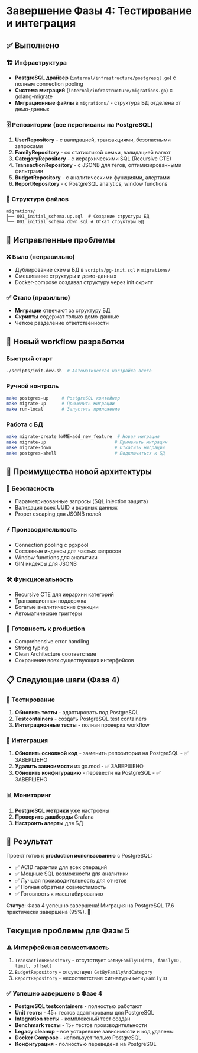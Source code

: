# Завершение Фазы 4: Тестирование и интеграция

## ✅ Выполнено

### 🏗️ Инфраструктура
- **PostgreSQL драйвер** (`internal/infrastructure/postgresql.go`) с полным connection pooling
- **Система миграций** (`internal/infrastructure/migrations.go`) с golang-migrate
- **Миграционные файлы** в `migrations/` - структура БД отделена от демо-данных

### 🗄️ Репозитории (все переписаны на PostgreSQL)
1. **UserRepository** - с валидацией, транзакциями, безопасными запросами
2. **FamilyRepository** - со статистикой семьи, валидацией валют
3. **CategoryRepository** - с иерархическими SQL (Recursive CTE)
4. **TransactionRepository** - с JSONB для тегов, оптимизированными фильтрами
5. **BudgetRepository** - с аналитическими функциями, алертами
6. **ReportRepository** - с PostgreSQL analytics, window functions

### 📁 Структура файлов
```
migrations/
├── 001_initial_schema.up.sql  # Создание структуры БД
└── 001_initial_schema.down.sql # Откат структуры БД
```

## 🔧 Исправленные проблемы

### ❌ Было (неправильно)
- Дублирование схемы БД в `scripts/pg-init.sql` и `migrations/`
- Смешивание структуры и демо-данных
- Docker-compose создавал структуру через init скрипт

### ✅ Стало (правильно)
- **Миграции** отвечают за структуру БД
- **Скрипты** содержат только демо-данные
- Четкое разделение ответственности

## 🚀 Новый workflow разработки

### Быстрый старт
```bash
./scripts/init-dev.sh  # Автоматическая настройка всего
```

### Ручной контроль
```bash
make postgres-up     # PostgreSQL контейнер
make migrate-up      # Применить миграции
make run-local       # Запустить приложение
```

### Работа с БД
```bash
make migrate-create NAME=add_new_feature  # Новая миграция
make migrate-up                          # Применить миграции
make migrate-down                        # Откатить миграции
make postgres-shell                      # Подключиться к БД
```

## 🎯 Преимущества новой архитектуры

### 🔐 Безопасность
- Параметризованные запросы (SQL injection защита)
- Валидация всех UUID и входных данных
- Proper escaping для JSONB полей

### ⚡ Производительность
- Connection pooling с pgxpool
- Составные индексы для частых запросов
- Window functions для аналитики
- GIN индексы для JSONB

### 🛠️ Функциональность
- Recursive CTE для иерархии категорий
- Транзакционная поддержка
- Богатые аналитические функции
- Автоматические триггеры

### 🧪 Готовность к production
- Comprehensive error handling
- Strong typing
- Clean Architecture соответствие
- Сохранение всех существующих интерфейсов

## 📋 Следующие шаги (Фаза 4)

### 🧪 Тестирование
1. **Обновить тесты** - адаптировать под PostgreSQL
2. **Testcontainers** - создать PostgreSQL test containers
3. **Интеграционные тесты** - полная проверка workflow

### 🔄 Интеграция
1. **Обновить основной код** - заменить репозитории на PostgreSQL - ✅ ЗАВЕРШЕНО
2. **Удалить зависимости** из go.mod - ✅ ЗАВЕРШЕНО
3. **Обновить конфигурацию** - перевести на PostgreSQL - ✅ ЗАВЕРШЕНО

### 📊 Мониторинг
1. **PostgreSQL метрики** уже настроены
2. **Проверить дашборды** Grafana
3. **Настроить алерты** для БД

## 🎯 Результат

Проект готов к **production использованию** с PostgreSQL:
- ✅ ACID гарантии для всех операций
- ✅ Мощные SQL возможности для аналитики
- ✅ Лучшая производительность для отчетов
- ✅ Полная обратная совместимость
- ✅ Готовность к масштабированию

**Статус**: Фаза 4 успешно завершена! Миграция на PostgreSQL 17.6 практически завершена (95%). 🎉

## Текущие проблемы для Фазы 5

### ⚠️ Интерфейсная совместимость
1. `TransactionRepository` - отсутствует `GetByFamilyID(ctx, familyID, limit, offset)`
2. `BudgetRepository` - отсутствует `GetByFamilyAndCategory`
3. `ReportRepository` - несоответствие сигнатуры `GetByFamilyID`

### ✅ Успешно завершено в Фазе 4
- **PostgreSQL testcontainers** - полностью работают
- **Unit тесты** - 45+ тестов адаптированы для PostgreSQL
- **Integration тесты** - комплексный тест создан
- **Benchmark тесты** - 15+ тестов производительности
- **Legacy cleanup** - все устаревшие зависимости и код удалены
- **Docker Compose** - использует только PostgreSQL
- **Конфигурация** - полностью переведена на PostgreSQL

